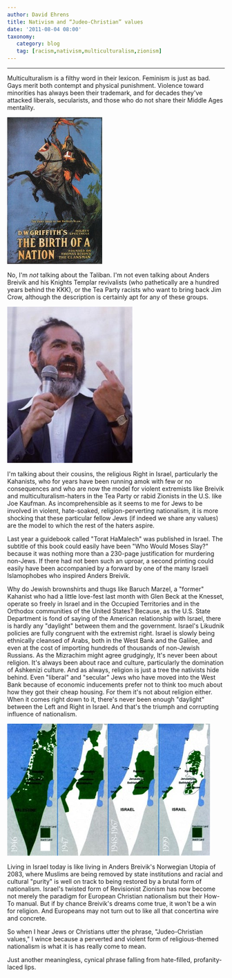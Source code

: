 ```yaml
---
author: David Ehrens
title: Nativism and “Judeo-Christian” values
date: '2011-08-04 08:00'
taxonomy:
   category: blog
   tag: [racism,nativism,multiculturalism,zionism]
---
```

---

Multiculturalism is a filthy word in their lexicon. Feminism is just as bad. Gays merit both contempt and physical punishment. Violence toward minorities has always been their trademark, and for decades they've attacked liberals, secularists, and those who do not share their Middle Ages mentality.

[![Ku Klux Klan](kkk.jpg "Ku Klux Klan")](kkk.jpg)

No, I'm _not_ talking about the Taliban. I'm not even talking about Anders Breivik and his Knights Templar revivalists (who pathetically are a hundred years behind the KKK), or the Tea Party racists who want to bring back Jim Crow, although the description is certainly apt for any of these groups. 

[![Meir Kahane](kahane.jpg "Meir Kahane")](kahane.jpg)

I'm talking about their cousins, the religious Right in Israel, particularly the Kahanists, who for years have been running amok with few or no consequences and who are now the model for violent extremists like Breivik and multiculturalism-haters in the Tea Party or rabid Zionists in the U.S. like Joe Kaufman. As incomprehensible as it seems to me for Jews to be involved in violent, hate-soaked, religion-perverting nationalism, it is more shocking that these particular fellow Jews (if indeed we share any values) are the model to which the rest of the haters aspire.

Last year a guidebook called "Torat HaMalech" was published in Israel. The subtitle of this book could easily have been "Who Would Moses Slay?" because it was nothing more than a 230-page justification for murdering non-Jews. If there had not been such an uproar, a second printing could easily have been accompanied by a forward by one of the many Israeli Islamophobes who inspired Anders Breivik.

Why do Jewish brownshirts and thugs like Baruch Marzel, a "former" Kahanist who had a little love-fest last month with Glen Beck at the Knesset, operate so freely in Israel and in the Occupied Territories and in the Orthodox communities of the United States? Because, as the U.S. State Department is fond of saying of the American relationship with Israel, there is hardly any "daylight" between them and the government. Israel's Likudnik policies are fully congruent with the extremist right. Israel is slowly being ethnically cleansed of Arabs, both in the West Bank and the Galilee, and even at the cost of importing hundreds of thousands of non-Jewish Russians. As the Mizrachim might agree grudgingly, It's never been about religion. It's always been about race and culture, particularly the domination of Ashkenizi culture. And as always, religion is just a tree the nativists hide behind. Even "liberal" and "secular" Jews who have moved into the West Bank because of economic inducements prefer not to think too much about how they got their cheap housing. For them it's not about religion either. When it comes right down to it, there's never been enough "daylight" between the Left and Right in Israel. And that's the triumph and corrupting influence of nationalism.

[![Zionism](israelpalestine_maps.jpg "Zionism")](israelpalestine_maps.jpg)

Living in Israel today is like living in Anders Breivik's Norwegian Utopia of 2083, where Muslims are being removed by state institutions and racial and cultural "purity" is well on track to being restored by a brutal form of nationalism. Israel's twisted form of Revisionist Zionism has now become not merely the paradigm for European Christian nationalism but their How-To manual. But if by chance Breivik's dreams come true, it won't be a win for religion. And Europeans may not turn out to like all that concertina wire and concrete.

So when I hear Jews or Christians utter the phrase, "Judeo-Christian values," I wince because a perverted and violent form of religious-themed nationalism is what it is has really come to mean.

Just another meaningless, cynical phrase falling from hate-filled, profanity-laced lips.